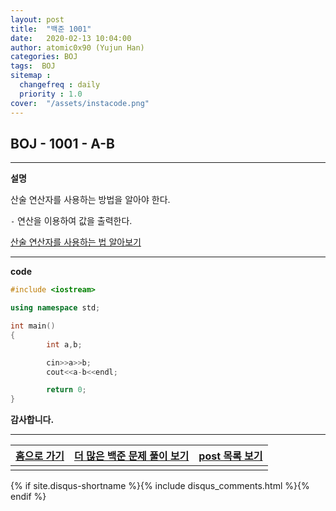 ```yaml
---
layout: post
title:  "백준 1001"
date:   2020-02-13 10:04:00
author: atomic0x90 (Yujun Han)
categories: BOJ
tags:  BOJ
sitemap :
  changefreq : daily
  priority : 1.0
cover:  "/assets/instacode.png"
---
```



## BOJ - 1001 - A-B

---

**설명**

산술 연산자를 사용하는 방법을 알아야 한다.

`-` 연산을 이용하여 값을 출력한다.

[산술 연산자를 사용하는 법 알아보기][10]


---

**code**
```cpp
#include <iostream>

using namespace std;

int main()
{
        int a,b;

        cin>>a>>b;
        cout<<a-b<<endl;

        return 0;
}
```

**감사합니다.**

---

[홈으로 가기][01]       |[더 많은 백준 문제 풀이 보기][00]      |[post 목록 보기][02]
:------:                |:------:                               |:------:
                        |                                       |

[00]: https://atomic0x90.github.io/posts/#BOJ "Beakjoon post"
[01]: https://atomic0x90.github.io/ "home"
[02]: https://atomic0x90.github.io/posts/ "posts"

[10]: https://atomic0x90.github.io/c-language/2019/06/13/arithmetic-operator.html "산술 연산자"

{% if site.disqus-shortname %}{% include disqus_comments.html %}{% endif %}













